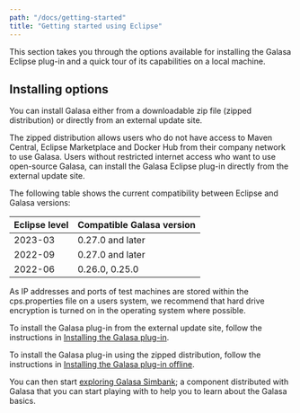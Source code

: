```yaml
---
path: "/docs/getting-started"
title: "Getting started using Eclipse"
---
```

This section takes you through the options available for installing the Galasa Eclipse plug-in and a quick tour of its capabilities on a local machine.

## Installing options
You can install Galasa either from a downloadable zip file (zipped distribution) or directly from an external update site. 

The zipped distribution allows users who do not have access to Maven Central, Eclipse Marketplace and Docker Hub from their company network to use Galasa. Users without restricted internet access who want to use open-source Galasa, can install the Galasa Eclipse plug-in directly from the external update site.

The following table shows the current compatibility between Eclipse and Galasa versions: 


| Eclipse level |  Compatible Galasa version  |
| :---- | :-------- | 
| 2023-03  | 0.27.0 and later |
| 2022-09 | 0.27.0 and later | 
| 2022-06 | 0.26.0, 0.25.0 |


As IP addresses and ports of test machines are stored within the cps.properties file on a users system, we recommend that hard drive encryption is turned on in the operating system where possible.

To install the Galasa plug-in from the external update site, follow the instructions in [Installing the Galasa plug-in](/docs/getting-started/installing-online). 

To install the Galasa plug-in using the zipped distribution, follow the instructions in [Installing the Galasa plug-in offline](/docs/getting-started/installing-offline). 



You can then start [exploring Galasa Simbank](/docs/getting-started/simbank); a component distributed with Galasa that you can start playing with to help you to learn about the Galasa basics. 

